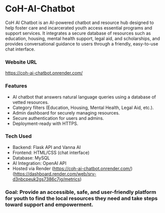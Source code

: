 # CoH-AI-Chatbot
CoH AI Chatbot is an AI-powered chatbot and resource hub designed to help foster care and incarcerated youth access essential programs and support services. It integrates a secure database of resources such as education, housing, mental health support, legal aid, and scholarships, and provides conversational guidance to users through a friendly, easy-to-use chat interface.

### Website URL 
https://coh-ai-chatbot.onrender.com/

### Features
- AI chatbot that answers natural language queries using a database of vetted resources.
- Category filters (Education, Housing, Mental Health, Legal Aid, etc.).
- Admin dashboard for securely managing resources.
- Secure authentication for users and admins.
- Deployment-ready with HTTPS.

### Tech Used
- Backend: Flask API and Vanna AI
- Frontend: HTML/CSS (chat interface)  
- Database: MySQL
- AI Integration: OpenAI API
- Hosted via Render (https://coh-ai-chatbot.onrender.com/) (https://dashboard.render.com/web/srv-d3nbcpeuk2gs7386c7jg/metrics)

### Goal: Provide an accessible, safe, and user-friendly platform for youth to find the local resources they need and take steps toward support and empowerment.
